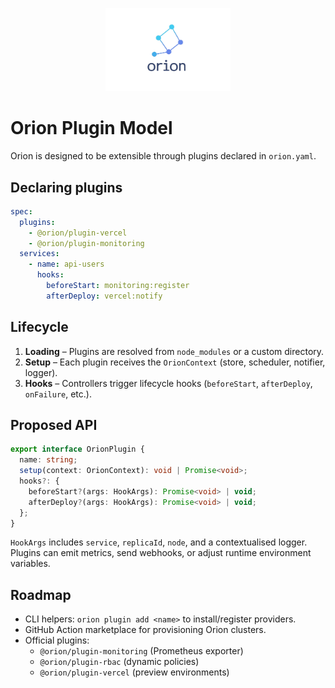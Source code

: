 <p align="center">
  <img src="../assets/Orion-logo_nobg.png" alt="Orion logo" width="200" />
</p>

# Orion Plugin Model

Orion is designed to be extensible through plugins declared in `orion.yaml`.

## Declaring plugins

```yaml
spec:
  plugins:
    - @orion/plugin-vercel
    - @orion/plugin-monitoring
  services:
    - name: api-users
      hooks:
        beforeStart: monitoring:register
        afterDeploy: vercel:notify
```

## Lifecycle

1. **Loading** – Plugins are resolved from `node_modules` or a custom directory.
2. **Setup** – Each plugin receives the `OrionContext` (store, scheduler, notifier, logger).
3. **Hooks** – Controllers trigger lifecycle hooks (`beforeStart`, `afterDeploy`, `onFailure`, etc.).

## Proposed API

```ts
export interface OrionPlugin {
  name: string;
  setup(context: OrionContext): void | Promise<void>;
  hooks?: {
    beforeStart?(args: HookArgs): Promise<void> | void;
    afterDeploy?(args: HookArgs): Promise<void> | void;
  };
}
```

`HookArgs` includes `service`, `replicaId`, `node`, and a contextualised logger. Plugins can emit metrics, send webhooks, or adjust runtime environment variables.

## Roadmap

- CLI helpers: `orion plugin add <name>` to install/register providers.
- GitHub Action marketplace for provisioning Orion clusters.
- Official plugins:
  - `@orion/plugin-monitoring` (Prometheus exporter)
  - `@orion/plugin-rbac` (dynamic policies)
  - `@orion/plugin-vercel` (preview environments)
